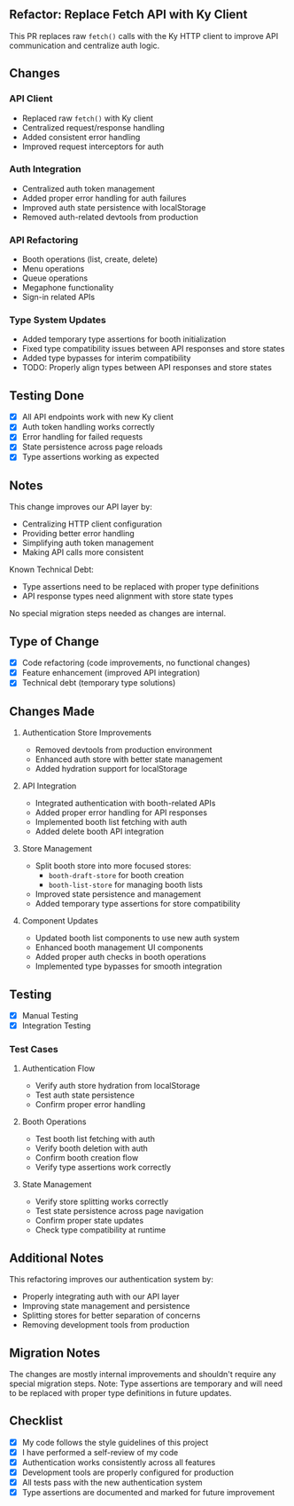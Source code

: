 ## Refactor: Replace Fetch API with Ky Client

This PR replaces raw `fetch()` calls with the Ky HTTP client to improve API communication and centralize auth logic.

## Changes

### API Client

- Replaced raw `fetch()` with Ky client
- Centralized request/response handling
- Added consistent error handling
- Improved request interceptors for auth

### Auth Integration

- Centralized auth token management
- Added proper error handling for auth failures
- Improved auth state persistence with localStorage
- Removed auth-related devtools from production

### API Refactoring

- Booth operations (list, create, delete)
- Menu operations
- Queue operations
- Megaphone functionality
- Sign-in related APIs

### Type System Updates

- Added temporary type assertions for booth initialization
- Fixed type compatibility issues between API responses and store states
- Added type bypasses for interim compatibility
- TODO: Properly align types between API responses and store states

## Testing Done

- [x] All API endpoints work with new Ky client
- [x] Auth token handling works correctly
- [x] Error handling for failed requests
- [x] State persistence across page reloads
- [x] Type assertions working as expected

## Notes

This change improves our API layer by:

- Centralizing HTTP client configuration
- Providing better error handling
- Simplifying auth token management
- Making API calls more consistent

Known Technical Debt:

- Type assertions need to be replaced with proper type definitions
- API response types need alignment with store state types

No special migration steps needed as changes are internal.

## Type of Change

- [x] Code refactoring (code improvements, no functional changes)
- [x] Feature enhancement (improved API integration)
- [x] Technical debt (temporary type solutions)

## Changes Made

1. Authentication Store Improvements

   - Removed devtools from production environment
   - Enhanced auth store with better state management
   - Added hydration support for localStorage

2. API Integration

   - Integrated authentication with booth-related APIs
   - Added proper error handling for API responses
   - Implemented booth list fetching with auth
   - Added delete booth API integration

3. Store Management

   - Split booth store into more focused stores:
     - `booth-draft-store` for booth creation
     - `booth-list-store` for managing booth lists
   - Improved state persistence and management
   - Added temporary type assertions for store compatibility

4. Component Updates
   - Updated booth list components to use new auth system
   - Enhanced booth management UI components
   - Added proper auth checks in booth operations
   - Implemented type bypasses for smooth integration

## Testing

- [x] Manual Testing
- [x] Integration Testing

### Test Cases

1. Authentication Flow

   - Verify auth store hydration from localStorage
   - Test auth state persistence
   - Confirm proper error handling

2. Booth Operations

   - Test booth list fetching with auth
   - Verify booth deletion with auth
   - Confirm booth creation flow
   - Verify type assertions work correctly

3. State Management
   - Verify store splitting works correctly
   - Test state persistence across page navigation
   - Confirm proper state updates
   - Check type compatibility at runtime

## Additional Notes

This refactoring improves our authentication system by:

- Properly integrating auth with our API layer
- Improving state management and persistence
- Splitting stores for better separation of concerns
- Removing development tools from production

## Migration Notes

The changes are mostly internal improvements and shouldn't require any special migration steps.
Note: Type assertions are temporary and will need to be replaced with proper type definitions in future updates.

## Checklist

- [x] My code follows the style guidelines of this project
- [x] I have performed a self-review of my code
- [x] Authentication works consistently across all features
- [x] Development tools are properly configured for production
- [x] All tests pass with the new authentication system
- [x] Type assertions are documented and marked for future improvement
